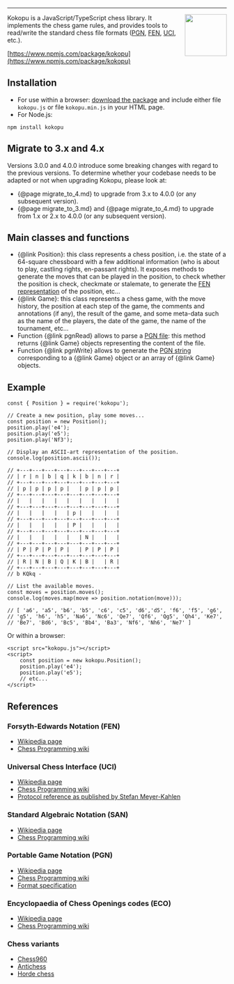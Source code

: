 ---

<img align="right" width="96" height="96" src="media://kokopu-logo.png" />

Kokopu is a JavaScript/TypeScript chess library.
It implements the chess game rules, and provides tools to read/write the standard chess file formats
([PGN](https://en.wikipedia.org/wiki/Portable_Game_Notation),
[FEN](https://en.wikipedia.org/wiki/Forsyth%E2%80%93Edwards_Notation),
[UCI](https://en.wikipedia.org/wiki/Universal_Chess_Interface),
etc.).

[https://www.npmjs.com/package/kokopu](https://www.npmjs.com/package/kokopu)



Installation
------------

- For use within a browser: [download the package](https://kokopu.yo35.org/dist/kokopu.zip)
and include either file `kokopu.js` or file `kokopu.min.js` in your HTML page.
- For Node.js:
```
npm install kokopu
```



Migrate to 3.x and 4.x
----------------------

Versions 3.0.0 and 4.0.0 introduce some breaking changes with regard to the previous versions.
To determine whether your codebase needs to be adapted or not when upgrading Kokopu,
please look at:
- {@page migrate_to_4.md} to upgrade from 3.x to 4.0.0 (or any subsequent version).
- {@page migrate_to_3.md} and {@page migrate_to_4.md} to upgrade from 1.x or 2.x to 4.0.0 (or any subsequent version).



Main classes and functions
--------------------------

- {@link Position}: this class represents a chess position, i.e. the state of
a 64-square chessboard with a few additional information (who is about to play,
castling rights, en-passant rights).
It exposes methods to generate the moves that can be played in the position,
to check whether the position is check, checkmate or stalemate, to generate
the [FEN representation](https://en.wikipedia.org/wiki/Forsyth%E2%80%93Edwards_Notation)
of the position, etc...
- {@link Game}: this class represents a chess game, with the move history,
the position at each step of the game, the comments and annotations (if any),
the result of the game, and some meta-data such as the name of the players,
the date of the game, the name of the tournament, etc...
- Function {@link pgnRead} allows to parse
a [PGN file](https://en.wikipedia.org/wiki/Portable_Game_Notation):
this method returns {@link Game} objects representing the content of the file.
- Function {@link pgnWrite} allows to generate the [PGN string](https://en.wikipedia.org/wiki/Portable_Game_Notation)
corresponding to a {@link Game} object or an array of {@link Game} objects.



Example
-------

```
const { Position } = require('kokopu');

// Create a new position, play some moves...
const position = new Position();
position.play('e4');
position.play('e5');
position.play('Nf3');

// Display an ASCII-art representation of the position.
console.log(position.ascii());

// +---+---+---+---+---+---+---+---+
// | r | n | b | q | k | b | n | r |
// +---+---+---+---+---+---+---+---+
// | p | p | p | p |   | p | p | p |
// +---+---+---+---+---+---+---+---+
// |   |   |   |   |   |   |   |   |
// +---+---+---+---+---+---+---+---+
// |   |   |   |   | p |   |   |   |
// +---+---+---+---+---+---+---+---+
// |   |   |   |   | P |   |   |   |
// +---+---+---+---+---+---+---+---+
// |   |   |   |   |   | N |   |   |
// +---+---+---+---+---+---+---+---+
// | P | P | P | P |   | P | P | P |
// +---+---+---+---+---+---+---+---+
// | R | N | B | Q | K | B |   | R |
// +---+---+---+---+---+---+---+---+
// b KQkq -

// List the available moves.
const moves = position.moves();
console.log(moves.map(move => position.notation(move)));

// [ 'a6', 'a5', 'b6', 'b5', 'c6', 'c5', 'd6','d5', 'f6', 'f5', 'g6',
// 'g5', 'h6', 'h5', 'Na6', 'Nc6', 'Qe7', 'Qf6', 'Qg5', 'Qh4', 'Ke7',
// 'Be7', 'Bd6', 'Bc5', 'Bb4', 'Ba3', 'Nf6', 'Nh6', 'Ne7' ]
```

Or within a browser:

```
<script src="kokopu.js"></script>
<script>
    const position = new kokopu.Position();
    position.play('e4');
    position.play('e5');
    // etc...
</script>
```



References
----------

### Forsyth-Edwards Notation (FEN)

- [Wikipedia page](https://en.wikipedia.org/wiki/Forsyth%E2%80%93Edwards_Notation)
- [Chess Programming wiki](https://www.chessprogramming.org/Forsyth-Edwards_Notation)

### Universal Chess Interface (UCI)

- [Wikipedia page](https://en.wikipedia.org/wiki/Universal_Chess_Interface)
- [Chess Programming wiki](https://www.chessprogramming.org/UCI)
- [Protocol reference as published by Stefan Meyer-Kahlen](https://www.shredderchess.com/download/div/uci.zip)

### Standard Algebraic Notation (SAN)

- [Wikipedia page](https://en.wikipedia.org/wiki/Algebraic_notation_(chess))
- [Chess Programming wiki](https://www.chessprogramming.org/Algebraic_Chess_Notation)

### Portable Game Notation (PGN)

- [Wikipedia page](https://en.wikipedia.org/wiki/Portable_Game_Notation)
- [Chess Programming wiki](https://www.chessprogramming.org/Portable_Game_Notation)
- [Format specification](https://ia802908.us.archive.org/26/items/pgn-standard-1994-03-12/PGN_standard_1994-03-12.txt)

### Encyclopaedia of Chess Openings codes (ECO)

- [Wikipedia page](https://en.wikipedia.org/wiki/List_of_chess_openings)
- [Chess Programming wiki](https://www.chessprogramming.org/ECO)

### Chess variants

- [Chess960](https://en.wikipedia.org/wiki/Chess960)
- [Antichess](https://en.wikipedia.org/wiki/Losing_chess)
- [Horde chess](https://en.wikipedia.org/wiki/Dunsany%27s_chess#Horde_chess)
